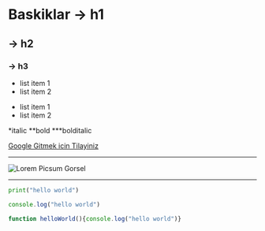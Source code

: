 # Baskiklar -> h1
## -> h2
### -> h3

- list item 1
- list item 2 

* list item 1
* list item 2

*italic **bold ***bolditalic

[Google Gitmek icin Tilayiniz](https://googlr.com)

--------------------------------------------------------------


![Lorem Picsum Gorsel](https://picsum.photos/200/300)

****

```python
print("hello world")
```

```javascript
console.log("hello world")

function helloWorld(){console.log("hello world")}
```